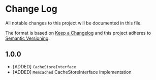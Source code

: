 # Change Log
All notable changes to this project will be documented in this file.

The format is based on [Keep a Changelog](http://keepachangelog.com/) 
and this project adheres to [Semantic Versioning](http://semver.org/).

## 1.0.0

* [ADDED] `CacheStoreInterface`
* [ADDED] `Memcached` CacheStoreInterface implementation
